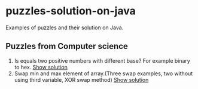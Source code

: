 # puzzles-solution-on-java

Examples of puzzles and their solution on Java.
 
## Puzzles from Computer science
1. Is equals two positive numbers with different base? For example binary to hex.
    [Show solution][1]
2. Swap min and max element of array.(Three swap examples, two without using third variable, XOR swap method)
    [Show solution][2]    
    
    
[1]: https://github.com/Alexander-Podkutin/puzzles-solution-on-java/blob/master/solutions/src/main/java/com/puzzlesjava/solutions/cs/IsEqualsTwoNumbersWithDifferentBase.java
[2]: https://github.com/Alexander-Podkutin/puzzles-solution-on-java/blob/master/solutions/src/main/java/com/puzzlesjava/solutions/cs/SwapMinMax.java